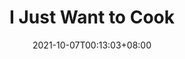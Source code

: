 ---
title: "I Just Want to Cook"
date: 2021-10-07T00:13:03+08:00
draft: true
preview: "/images/projects/i-just-want-to-cook/intro_preview.jpg"
projecttype: "Side"
teamsize: 1
toolsused: ["Unity", "C#"]
role: "Gameplay Programmer"
type: "page"
layout: "projects/i-just-want-to-cook"
order: 5
---